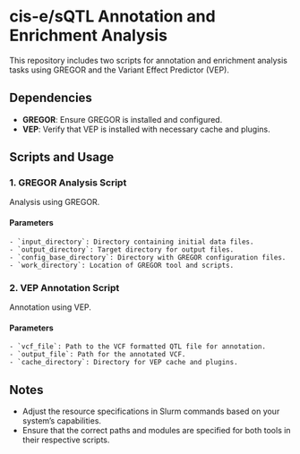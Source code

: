 # cis-e/sQTL Annotation and Enrichment Analysis

This repository includes two scripts for annotation and enrichment analysis tasks using GREGOR and the Variant Effect Predictor (VEP).

## Dependencies
- **GREGOR**: Ensure GREGOR is installed and configured.
- **VEP**: Verify that VEP is installed with necessary cache and plugins.

## Scripts and Usage

### 1. GREGOR Analysis Script
Analysis using GREGOR.
#### Parameters
```
- `input_directory`: Directory containing initial data files.
- `output_directory`: Target directory for output files.
- `config_base_directory`: Directory with GREGOR configuration files.
- `work_directory`: Location of GREGOR tool and scripts.
```

### 2. VEP Annotation Script
Annotation using VEP.
#### Parameters
```
- `vcf_file`: Path to the VCF formatted QTL file for annotation.
- `output_file`: Path for the annotated VCF.
- `cache_directory`: Directory for VEP cache and plugins.
```

## Notes
- Adjust the resource specifications in Slurm commands based on your system’s capabilities.
- Ensure that the correct paths and modules are specified for both tools in their respective scripts.
